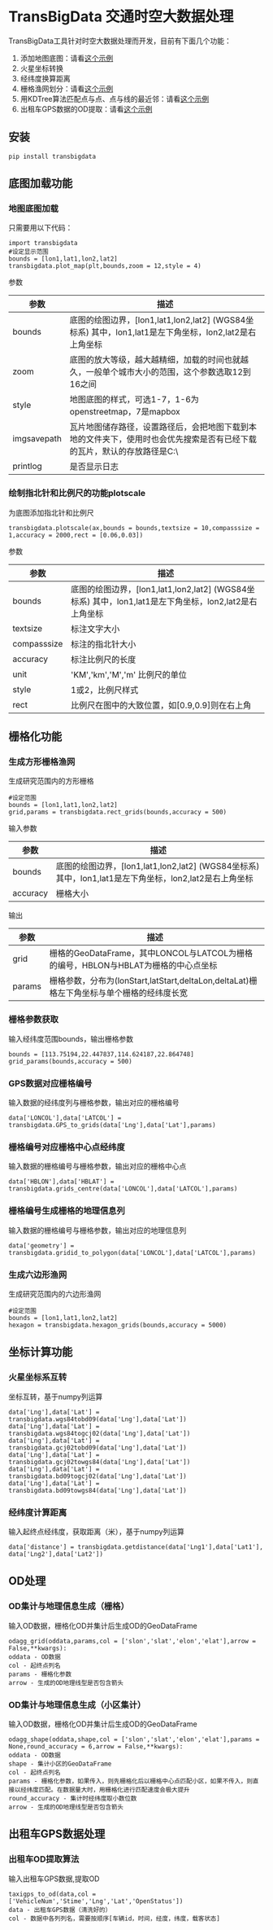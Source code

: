 # TransBigData 交通时空大数据处理

TransBigData工具针对时空大数据处理而开发，目前有下面几个功能：
1. 添加地图底图：请看[这个示例](https://github.com/ni1o1/transbigdata/blob/master/example/example-grid.ipynb)
2. 火星坐标转换
3. 经纬度换算距离
4. 栅格渔网划分：请看[这个示例](https://github.com/ni1o1/transbigdata/blob/master/example/example-grid.ipynb)
5. 用KDTree算法匹配点与点、点与线的最近邻：请看[这个示例](https://github.com/ni1o1/transbigdata/blob/master/example/example-ckdnearest.ipynb)
6. 出租车GPS数据的OD提取：请看[这个示例](https://github.com/ni1o1/transbigdata/blob/master/example/example-od.ipynb)

## 安装

    pip install transbigdata

## 底图加载功能

### 地图底图加载

只需要用以下代码：

    import transbigdata
    #设定显示范围
    bounds = [lon1,lat1,lon2,lat2]  
    transbigdata.plot_map(plt,bounds,zoom = 12,style = 4)  

参数

| 参数        | 描述                                                         |
| ----------- | ------------------------------------------------------------ |
| bounds      | 底图的绘图边界，[lon1,lat1,lon2,lat2] (WGS84坐标系) 其中，lon1,lat1是左下角坐标，lon2,lat2是右上角坐标 |
| zoom        | 底图的放大等级，越大越精细，加载的时间也就越久，一般单个城市大小的范围，这个参数选取12到16之间 |
| style       | 地图底图的样式，可选1-7，1-6为openstreetmap，7是mapbox       |
| imgsavepath | 瓦片地图储存路径，设置路径后，会把地图下载到本地的文件夹下，使用时也会优先搜索是否有已经下载的瓦片，默认的存放路径是C:\\ |
| printlog    | 是否显示日志                                                 |

### 绘制指北针和比例尺的功能plotscale

为底图添加指北针和比例尺

    transbigdata.plotscale(ax,bounds = bounds,textsize = 10,compasssize = 1,accuracy = 2000,rect = [0.06,0.03])  

参数

| 参数        | 描述                                                         |
| ----------- | ------------------------------------------------------------ |
| bounds      | 底图的绘图边界，[lon1,lat1,lon2,lat2] (WGS84坐标系) 其中，lon1,lat1是左下角坐标，lon2,lat2是右上角坐标 |
| textsize    | 标注文字大小                                                 |
| compasssize | 标注的指北针大小                                             |
| accuracy    | 标注比例尺的长度                                             |
| unit        | 'KM','km','M','m' 比例尺的单位                               |
| style       | 1或2，比例尺样式                                             |
| rect       | 比例尺在图中的大致位置，如[0.9,0.9]则在右上角                    |

## 栅格化功能
### 生成方形栅格渔网

生成研究范围内的方形栅格  

    #设定范围
    bounds = [lon1,lat1,lon2,lat2]
    grid,params = transbigdata.rect_grids(bounds,accuracy = 500)


输入参数

| 参数        | 描述                                                         |
| ----------- | ------------------------------------------------------------ |
| bounds      | 底图的绘图边界，[lon1,lat1,lon2,lat2] (WGS84坐标系) 其中，lon1,lat1是左下角坐标，lon2,lat2是右上角坐标 |
| accuracy    | 栅格大小                                                 |

输出

| 参数        | 描述                                                         |
| ----------- | ------------------------------------------------------------ |
| grid      | 栅格的GeoDataFrame，其中LONCOL与LATCOL为栅格的编号，HBLON与HBLAT为栅格的中心点坐标 |
| params    | 栅格参数，分布为(lonStart,latStart,deltaLon,deltaLat)栅格左下角坐标与单个栅格的经纬度长宽|

### 栅格参数获取

输入经纬度范围bounds，输出栅格参数

    bounds = [113.75194,22.447837,114.624187,22.864748]
    grid_params(bounds,accuracy = 500)

### GPS数据对应栅格编号

输入数据的经纬度列与栅格参数，输出对应的栅格编号

    data['LONCOL'],data['LATCOL'] = transbigdata.GPS_to_grids(data['Lng'],data['Lat'],params)

### 栅格编号对应栅格中心点经纬度

输入数据的栅格编号与栅格参数，输出对应的栅格中心点

    data['HBLON'],data['HBLAT'] = transbigdata.grids_centre(data['LONCOL'],data['LATCOL'],params)

### 栅格编号生成栅格的地理信息列

输入数据的栅格编号与栅格参数，输出对应的地理信息列

    data['geometry'] = transbigdata.gridid_to_polygon(data['LONCOL'],data['LATCOL'],params)

### 生成六边形渔网

生成研究范围内的六边形渔网  

    
    #设定范围
    bounds = [lon1,lat1,lon2,lat2]
    hexagon = transbigdata.hexagon_grids(bounds,accuracy = 5000)


## 坐标计算功能
### 火星坐标系互转

坐标互转，基于numpy列运算

    data['Lng'],data['Lat'] = transbigdata.wgs84tobd09(data['Lng'],data['Lat'])  
    data['Lng'],data['Lat'] = transbigdata.wgs84togcj02(data['Lng'],data['Lat'])  
    data['Lng'],data['Lat'] = transbigdata.gcj02tobd09(data['Lng'],data['Lat'])  
    data['Lng'],data['Lat'] = transbigdata.gcj02towgs84(data['Lng'],data['Lat'])  
    data['Lng'],data['Lat'] = transbigdata.bd09togcj02(data['Lng'],data['Lat'])  
    data['Lng'],data['Lat'] = transbigdata.bd09towgs84(data['Lng'],data['Lat'])  

### 经纬度计算距离

输入起终点经纬度，获取距离（米），基于numpy列运算
    
    data['distance'] = transbigdata.getdistance(data['Lng1'],data['Lat1'], data['Lng2'],data['Lat2'])  


## OD处理
### OD集计与地理信息生成（栅格）
输入OD数据，栅格化OD并集计后生成OD的GeoDataFrame

    odagg_grid(oddata,params,col = ['slon','slat','elon','elat'],arrow = False,**kwargs):
    oddata - OD数据
    col - 起终点列名
    params - 栅格化参数
    arrow - 生成的OD地理线型是否包含箭头

### OD集计与地理信息生成（小区集计）
输入OD数据，栅格化OD并集计后生成OD的GeoDataFrame

    odagg_shape(oddata,shape,col = ['slon','slat','elon','elat'],params = None,round_accuracy = 6,arrow = False,**kwargs):
    oddata - OD数据
    shape - 集计小区的GeoDataFrame
    col - 起终点列名
    params - 栅格化参数，如果传入，则先栅格化后以栅格中心点匹配小区，如果不传入，则直接以经纬度匹配。在数据量大时，用栅格化进行匹配速度会极大提升
    round_accuracy - 集计时经纬度取小数位数
    arrow - 生成的OD地理线型是否包含箭头

## 出租车GPS数据处理
### 出租车OD提取算法
输入出租车GPS数据,提取OD

    taxigps_to_od(data,col = ['VehicleNum','Stime','Lng','Lat','OpenStatus'])
    data - 出租车GPS数据（清洗好的）
    col - 数据中各列列名，需要按顺序[车辆id，时间，经度，纬度，载客状态]